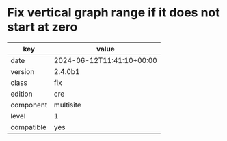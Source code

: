 [//]: # (werk v2)
# Fix vertical graph range if it does not start at zero

key        | value
---------- | ---
date       | 2024-06-12T11:41:10+00:00
version    | 2.4.0b1
class      | fix
edition    | cre
component  | multisite
level      | 1
compatible | yes


